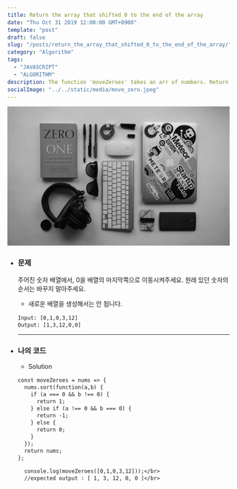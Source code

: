 ```yaml
---
title: Return the array that shifted 0 to the end of the array
date: "Thu Oct 31 2019 12:00:00 GMT+0900"
template: "post"
draft: false
slug: "/posts/return_the_array_that_shifted_0_to_the_end_of_the_array/"
category: "Algorithm"
tags:
  - "JAVASCRIPT"
  - "ALGORITHM"
description: The function 'moveZeroes' takes an arr of numbers. Return the array that shifted 0 to the end of the array.
socialImage: "../../static/media/move_zero.jpeg"
---
```


<img src="../../static/media/move_zero.jpeg">

* ### 문제

  주어진 숫자 배열에서, 0을 배열의 마지막쪽으로 이동시켜주세요.
  원래 있던 숫자의 순서는 바꾸지 말아주세요.

  * 새로운 배열을 생성해서는 안 됩니다.

  ```
  Input: [0,1,0,3,12]
  Output: [1,3,12,0,0]
  ```

  ***

* ### 나의 코드

  + Solution
  ```
  const moveZeroes = nums => {
    nums.sort(function(a,b) {
      if (a === 0 && b !== 0) {
        return 1;
      } else if (a !== 0 && b === 0) {
        return -1;
      } else {
        return 0;
      }
    });
    return nums;
  };
  ```

        console.log(moveZeroes([0,1,0,3,12]));</br>
        //expected output : [ 1, 3, 12, 0, 0 ]</br>